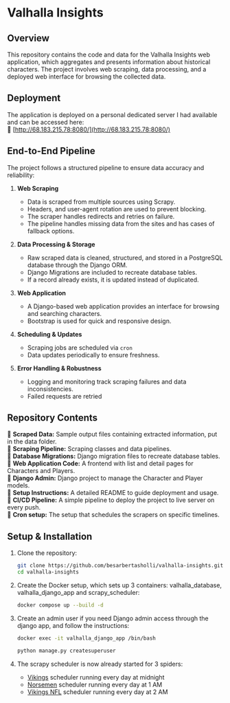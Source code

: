 # Valhalla Insights  

## Overview  

This repository contains the code and data for the Valhalla Insights web application, which aggregates and presents information about historical characters. The project involves web scraping, data processing, and a deployed web interface for browsing the collected data.  

## Deployment  

The application is deployed on a personal dedicated server I had available and can be accessed here:  
🔗 [http://68.183.215.78:8080/](http://68.183.215.78:8080/)  

## End-to-End Pipeline  

The project follows a structured pipeline to ensure data accuracy and reliability:  

1. **Web Scraping**  
   - Data is scraped from multiple sources using Scrapy.  
   - Headers, and user-agent rotation are used to prevent blocking.  
   - The scraper handles redirects and retries on failure.  
   - The pipeline handles missing data from the sites and has cases of fallback options.  

2. **Data Processing & Storage**  
   - Raw scraped data is cleaned, structured, and stored in a PostgreSQL database through the Django ORM.  
   - Django Migrations are included to recreate database tables.
   - If a record already exists, it is updated instead of duplicated.

3. **Web Application**  
   - A Django-based web application provides an interface for browsing and searching characters.  
   - Bootstrap is used for quick and responsive design.  

4. **Scheduling & Updates**  
   - Scraping jobs are scheduled via `cron`  
   - Data updates periodically to ensure freshness.  

5. **Error Handling & Robustness**  
   - Logging and monitoring track scraping failures and data inconsistencies.  
   - Failed requests are retried  

## Repository Contents  

🔹 **Scraped Data:** Sample output files containing extracted information, put in the data folder.  
🔹 **Scraping Pipeline:** Scraping classes and data pipelines.  
🔹 **Database Migrations:** Django migration files to recreate database tables.  
🔹 **Web Application Code:** A frontend with list and detail pages for Characters and Players.  
🔹 **Django Admin:** Django project to manage the Character and Player models.  
🔹 **Setup Instructions:** A detailed README to guide deployment and usage.  
🔹 **CI/CD Pipeline:** A simple pipeline to deploy the project to live server on every push.  
🔹 **Cron setup:** The setup that schedules the scrapers on specific timelines.  

## Setup & Installation  

1. Clone the repository:  
   ```bash
   git clone https://github.com/besarbertasholli/valhalla-insights.git
   cd valhalla-insights
   ```

2. Create the Docker setup, which sets up 3 containers: valhalla_database, valhalla_django_app and scrapy_scheduler:  
   ```bash
   docker compose up --build -d
   ```

3. Create an admin user if you need Django admin access through the django app, and follow the instructions:
   ```bash
   docker exec -it valhalla_django_app /bin/bash
   ```
   ```bash
   python manage.py createsuperuser
   ```

4. The scrapy scheduler is now already started for 3 spiders:
    - [Vikings](https://www.history.com/shows/vikings/cast) scheduler running every day at midnight
    - [Norsemen](https://www.imdb.com/title/tt5905354/)  scheduler running every day at 1 AM
    - [Vikings NFL](https://www.vikings.com/team/players-roster/) scheduler running every day at 2 AM
